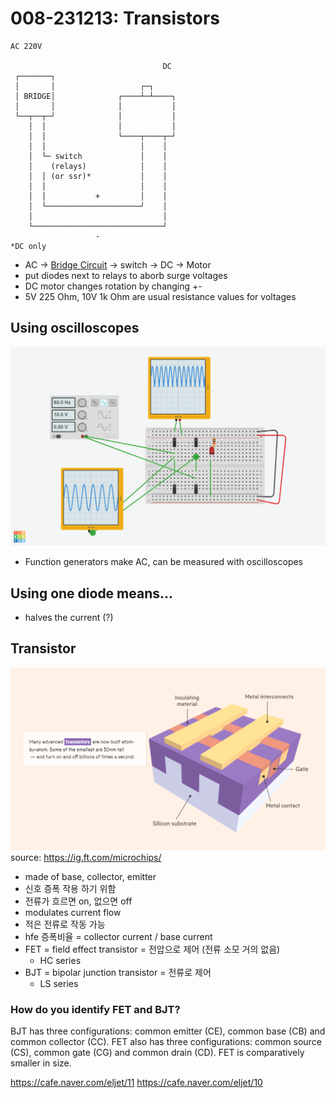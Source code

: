 # 008-231213: Transistors

```
AC 220V

                                  DC
 ┌───────┐
 │       │                   ┌─┐
 │ BRIDGE│              ┌────┴─┴────┐
 │       │              │           │
 └──┬──┬─┘              │           │
    │  │                │           │
    │  │                └────┬────┬─┘
    │  │                     │    │
    │  └─ switch             │    │
    │    (relays)            │    │
    │  │ (or ssr)*           │    │
    │  │                     │    │
    │  │           +         │    │
    │  └─────────────────────┘    │
    │                             │
    └─────────────────────────────┘
                   -
*DC only
```
- AC -> [Bridge Circuit](notes\electronics_programming\004-231207_Memory_Electronics.md)  -> switch -> DC -> Motor
- put diodes next to relays to aborb surge voltages
- DC motor changes rotation by changing +-
- 5V 225 Ohm, 10V 1k Ohm are usual resistance values for voltages

## Using oscilloscopes
![Oscilloscope in action](../assets/oscilloscope.png)
- Function generators make AC, can be measured with oscilloscopes
  

## Using one diode means...
- halves the current (?)


## Transistor
![Transistor in a silicon](../assets/transistor_graphics.PNG) source: https://ig.ft.com/microchips/
- made of base, collector, emitter
- 신호 증폭 작용 하기 위함
- 전류가 흐르면  on, 없으면 off
- modulates current flow
- 적은 전류로 작동 가능
- hfe 증폭비율 = collector current / base current
- FET = field effect transistor = 전압으로 제어 (전류 소모 거의 없음)
  - HC series
- BJT = bipolar junction transistor = 전류로 제어
  - LS series

### How do you identify FET and BJT?
BJT has three configurations: common emitter (CE), common base (CB) and common collector (CC). FET also has three configurations: common source (CS), common gate (CG) and common drain (CD). FET is comparatively smaller in size.



https://cafe.naver.com/eljet/11
https://cafe.naver.com/eljet/10